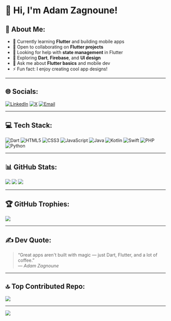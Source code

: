# 👋 Hi, I'm Adam Zagnoune!

## 💫 About Me:
- 🔭 Currently learning **Flutter** and building mobile apps  
- 👯 Open to collaborating on **Flutter projects**  
- 🤝 Looking for help with **state management** in Flutter  
- 🌱 Exploring **Dart**, **Firebase**, and **UI design**  
- 💬 Ask me about **Flutter basics** and mobile dev  
- ⚡ Fun fact: I enjoy creating cool app designs!

---

## 🌐 Socials:
[![LinkedIn](https://img.shields.io/badge/LinkedIn-%230077B5.svg?logo=linkedin&logoColor=white)](https://www.linkedin.com/in/adam-zagnoune-56693b299/)
[![X](https://img.shields.io/badge/X-black.svg?logo=X&logoColor=white)](https://x.com/AdamGamerR)
[![Email](https://img.shields.io/badge/Email-D14836?logo=gmail&logoColor=white)](mailto:adamzagnoune6@gmail.com)

---

## 💻 Tech Stack:
![Dart](https://img.shields.io/badge/dart-%230175C2.svg?style=for-the-badge&logo=dart&logoColor=white)
![HTML5](https://img.shields.io/badge/html5-%23E34F26.svg?style=for-the-badge&logo=html5&logoColor=white)
![CSS3](https://img.shields.io/badge/css3-%231572B6.svg?style=for-the-badge&logo=css3&logoColor=white)
![JavaScript](https://img.shields.io/badge/javascript-%23323330.svg?style=for-the-badge&logo=javascript&logoColor=%23F7DF1E)
![Java](https://img.shields.io/badge/java-%23ED8B00.svg?style=for-the-badge&logo=openjdk&logoColor=white)
![Kotlin](https://img.shields.io/badge/kotlin-%237F52FF.svg?style=for-the-badge&logo=kotlin&logoColor=white)
![Swift](https://img.shields.io/badge/swift-F54A2A?style=for-the-badge&logo=swift&logoColor=white)
![PHP](https://img.shields.io/badge/php-%23777BB4.svg?style=for-the-badge&logo=php&logoColor=white)
![Python](https://img.shields.io/badge/python-3670A0?style=for-the-badge&logo=python&logoColor=ffdd54)

---

## 📊 GitHub Stats:
![](https://github-readme-stats.vercel.app/api?username=AdamZagnoune&theme=transparent&hide_border=false&include_all_commits=false&count_private=false)
![](https://github-readme-streak-stats.herokuapp.com/?user=AdamZagnoune&theme=transparent&hide_border=false)
![](https://github-readme-stats.vercel.app/api/top-langs/?username=AdamZagnoune&theme=transparent&hide_border=false&layout=compact)

---

## 🏆 GitHub Trophies:
![](https://github-profile-trophy.vercel.app/?username=AdamZagnoune&theme=transparent&no-frame=false&no-bg=true&margin-w=4)

---

## ✍️ Dev Quote:
> “Great apps aren't built with magic — just Dart, Flutter, and a lot of coffee.”  
> — *Adam Zagnoune*

---

## 🔝 Top Contributed Repo:
![](https://github-contributor-stats.vercel.app/api?username=AdamZagnoune&limit=5&theme=dark&combine_all_yearly_contributions=true)

---

[![](https://visitcount.itsvg.in/api?id=AdamZagnoune&icon=0&color=0)](https://visitcount.itsvg.in)

<!-- Proudly created with GPRM ( https://gprm.itsvg.in ) -->
